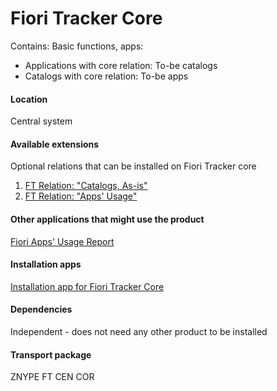 # Fiori Tracker Core
Contains:
Basic functions, apps: 
  - Applications with core relation: To-be catalogs
  - Catalogs with core relation: To-be apps

#### Location
Central system

#### Available extensions
Optional relations that can be installed on Fiori Tracker core
1. [FT Relation: "Catalogs, As-is"](ft-rel-catalogs-asis.md)
2. [FT Relation: "Apps' Usage"](ft-rel-appsusage.md)

#### Other applications that might use the product
[Fiori Apps' Usage Report](fa.md)

#### Installation apps
[Installation app for Fiori Tracker Core](in-ft-core.md)

#### Dependencies
Independent - does not need any other product to be installed

#### Transport package
ZNYPE FT CEN COR